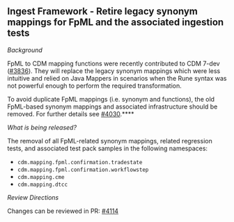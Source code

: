 ## Ingest Framework - Retire legacy synonym mappings for FpML and the associated ingestion tests

*Background*

FpML to CDM mapping functions were recently contributed to CDM 7-dev ([#3836](https://github.com/finos/common-domain-model/issues/3836)). They will replace the legacy synonym mappings which were less intuitive and relied on Java Mappers in scenarios when the Rune syntax was not powerful enough to perform the required transformation.

To avoid duplicate FpML mappings (i.e. synonym and functions), the old FpML-based synonym mappings and associated infrastructure should be removed. For further details see [#4030](https://github.com/finos/common-domain-model/issues/4030).****

*What is being released?*

The removal of all FpML-related synonym mappings, related regression tests, and associated test pack samples in the following namespaces: 
- `cdm.mapping.fpml.confirmation.tradestate`
- `cdm.mapping.fpml.confirmation.workflowstep`
- `cdm.mapping.cme`
- `cdm.mapping.dtcc`

*Review Directions*

Changes can be reviewed in PR: [#4114](https://github.com/finos/common-domain-model/pull/4114)
